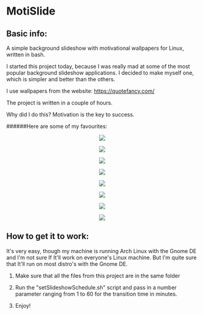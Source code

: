 # MotiSlide

## Basic info:

A simple background slideshow with motivational wallpapers for Linux, written in bash.

I started this project today, because I was really mad at some of the most popular background slideshow applications. I decided to make myself one, which is simpler and better than the others.

I use wallpapers from the website: https://quotefancy.com/

The project is written in a couple of hours.

Why did I do this? Motivation is the key to success.

######Here are some of my favourites:
<p align="center">
  <img src = "http://i.imgur.com/f4fx6xN.jpg"/>
</p>

<p align="center">
  <img src = "http://i.imgur.com/1eH1s78.jpg"/>
</p>

<p align="center">
  <img src = "http://i.imgur.com/pzO04Ax.jpg"/>
</p>

<p align="center">
  <img src = "http://i.imgur.com/CTD7mSC.jpg"/>
</p>

<p align="center">
  <img src = "http://i.imgur.com/4C5Tjcr.png"/>
</p>

<p align="center">
  <img src = "http://i.imgur.com/SBW1YjB.jpg"/>
</p>

<p align="center">
  <img src = "http://i.imgur.com/ohGl4QH.jpg"/>
</p>

<p align="center">
  <img src = "http://i.imgur.com/iT3zk6X.jpg"/>
</p>

## How to get it to work:

It's very easy, though my machine is running Arch Linux with the Gnome DE and I'm not sure If It'll work on everyone's Linux machine. But I'm quite sure that It'll run on most distro's with the Gnome DE.

1) Make sure that all the files from this project are in the same folder

2) Run the "setSlideshowSchedule.sh" script and pass in a number parameter ranging from 1 to 60 for the transition time in minutes.

3) Enjoy!
